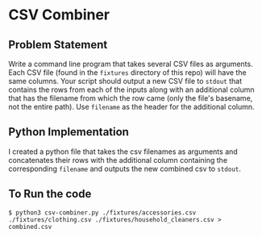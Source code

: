 # CSV Combiner

## Problem Statement

Write a command line program that takes several CSV files as arguments. Each CSV
file (found in the `fixtures` directory of this repo) will have the same
columns. Your script should output a new CSV file to `stdout` that contains the
rows from each of the inputs along with an additional column that has the
filename from which the row came (only the file's basename, not the entire path).
Use `filename` as the header for the additional column.

## Python Implementation

I created a python file that takes the csv filenames as arguments and concatenates their rows with the additional column containing the corresponding `filename` and outputs the new combined csv to `stdout`.

## To Run the code

```
$ python3 csv-combiner.py ./fixtures/accessories.csv ./fixtures/clothing.csv ./fixtures/household_cleaners.csv > combined.csv
```

